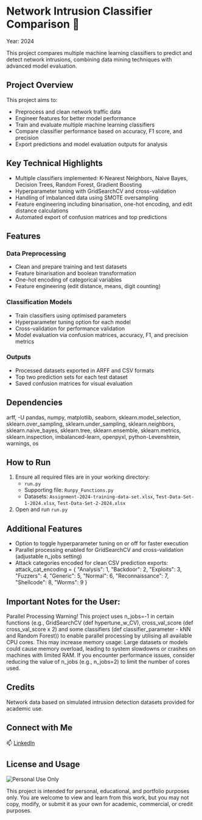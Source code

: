 # Network Intrusion Classifier Comparison 🔐
Year: 2024

This project compares multiple machine learning classifiers to predict and detect network intrusions, combining data mining techniques with advanced model evaluation.

## Project Overview
This project aims to:
- Preprocess and clean network traffic data
- Engineer features for better model performance
- Train and evaluate multiple machine learning classifiers
- Compare classifier performance based on accuracy, F1 score, and precision
- Export predictions and model evaluation outputs for analysis

## Key Technical Highlights
- Multiple classifiers implemented: K-Nearest Neighbors, Naive Bayes, Decision Trees, Random Forest, Gradient Boosting
- Hyperparameter tuning with GridSearchCV and cross-validation
- Handling of imbalanced data using SMOTE oversampling
- Feature engineering including binarisation, one-hot encoding, and edit distance calculations
- Automated export of confusion matrices and top predictions

## Features
### Data Preprocessing
- Clean and prepare training and test datasets
- Feature binarisation and boolean transformation
- One-hot encoding of categorical variables
- Feature engineering (edit distance, means, digit counting)

### Classification Models
- Train classifiers using optimised parameters
- Hyperparameter tuning option for each model
- Cross-validation for performance validation
- Model evaluation via confusion matrices, accuracy, F1, and precision metrics

### Outputs
- Processed datasets exported in ARFF and CSV formats
- Top two prediction sets for each test dataset
- Saved confusion matrices for visual evaluation

## Dependencies 
arff, -U pandas, numpy, matplotlib, seaborn, sklearn.model_selection, sklearn.over_sampling, sklearn.under_sampling, sklearn.neighbors, sklearn.naive_bayes, sklearn.tree, sklearn.ensemble, sklearn.metrics, sklearn.inspection,  imbalanced-learn, openpyxl, python-Levenshtein, warnings, os

## How to Run
1. Ensure all required files are in your working directory:
    - `run.py`
    - Supporting file: `Runpy_Functions.py`
    - Datasets: `Assignment-2024-training-data-set.xlsx`, `Test-Data-Set-1-2024.xlsx`, `Test-Data-Set-2-2024.xlsx`
2. Open and run `run.py`

## Additional Features
- Option to toggle hyperparameter tuning on or off for faster execution
- Parallel processing enabled for GridSearchCV and cross-validation (adjustable n_jobs setting)
- Attack categories encoded for clean CSV prediction exports:
        attack_cat_encoding = {
        "Analysis": 1,
        "Backdoor": 2,
        "Exploits": 3,
        "Fuzzers": 4,
        "Generic": 5,
        "Normal": 6,
        "Reconnaissance": 7,
        "Shellcode": 8,
        "Worms": 9
        }


## Important Notes for the User: 
Parallel Processing Warning!
This project uses n_jobs=-1 in certain functions (e.g., GridSearchCV (def hypertune_w_CV), cross_val_score (def cross_val_score x 2) and some classifiers (def classifier_parameter - kNN and Random Forest)) to enable parallel processing by utilising all available CPU cores. This may increase memory usage: Large datasets or models could cause memory overload, leading to system slowdowns or crashes on machines with limited RAM. If you encounter performance issues, consider reducing the value of n_jobs (e.g., n_jobs=2) to limit the number of cores used.

## Credits
Network data based on simulated intrusion detection datasets provided for academic use.


## Connect with Me
📫 [LinkedIn](https://www.linkedin.com/in/safflatters/)


## License and Usage
![Personal Use Only](https://img.shields.io/badge/Personal%20Use-Only-blueviolet?style=for-the-badge)

This project is intended for personal, educational, and portfolio purposes only.
You are welcome to view and learn from this work, but you may not copy, modify, or submit it as your own for academic, commercial, or credit purposes.